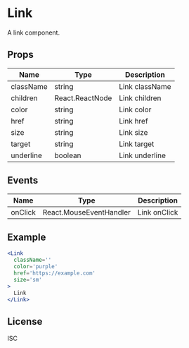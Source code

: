 # Link

A link component.

## Props

| Name      | Type            | Description    |
| --------- | --------------- | -------------- |
| className | string          | Link className |
| children  | React.ReactNode | Link children  |
| color     | string          | Link color     |
| href      | string          | Link href      |
| size      | string          | Link size      |
| target    | string          | Link target    |
| underline | boolean         | Link underline |

## Events

| Name    | Type                                       | Description  |
| ------- | ------------------------------------------ | ------------ |
| onClick | React.MouseEventHandler<HTMLAnchorElement> | Link onClick |

## Example

```jsx
<Link
  className=''
  color='purple'
  href='https://example.com'
  size='sm'
>
  Link
</Link>
```

## License

ISC
